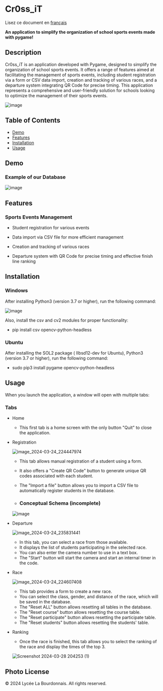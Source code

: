 # Cr0ss_iT

Lisez ce document en [français](README.md)

**An application to simplify the organization of school sports events made with pygame!**

## Description

Cr0ss_iT is an application developed with Pygame, designed to simplify the organization of school sports events. It offers a range of features aimed at facilitating the management of sports events, including student registration via a form or CSV data import, creation and tracking of various races, and a departure system integrating QR Code for precise timing. This application represents a comprehensive and user-friendly solution for schools looking to optimize the management of their sports events.

![image](https://github.com/RB-2804/Cr0ss-iT/assets/130835974/c8376baf-5168-407c-b3a1-b00164f57ca7)

## Table of Contents
- [Demo](#demo)
- [Features](#features)
- [Installation](#installation)
- [Usage](#usage)

## Demo 

### Example of our Database 

![image](https://github.com/RB-2804/Cr0ss-iT/assets/130835974/5d2b2a8c-09b9-4b8f-bc8c-609b529b6ee4)

## Features

### Sports Events Management

  - Student registration for various events
    
  - Data import via CSV file for more efficient management
    
  - Creation and tracking of various races
    
  - Departure system with QR Code for precise timing and effective finish line ranking

## Installation

### Windows 

After installing Python3 (version 3.7 or higher), run the following command:

![image](https://github.com/RB-2804/Cross-iT/assets/130835974/6962260a-cf2f-48dc-9272-37c0a6294404)

Also, install the csv and cv2 modules for proper functionality:

- pip install csv opencv-python-headless

### Ubuntu

After installing the SOL2 package ( IIbsd12-dev for Ubuntu), Python3 (version 3.7 or higher), run the following command:

- sudo pip3 install pygame opencv-python-headless

## Usage

When you launch the application, a window will open with multiple tabs:

### Tabs
- Home

  - This first tab is a home screen with the only button "Quit" to close the application.
  
- Registration

  ![image_2024-03-24_224447974](https://github.com/RB-2804/Cr0ss-iT/assets/130835974/c9b555a8-0299-4b48-b28f-043a293d23a6)

  - This tab allows manual registration of a student using a form.
  - It also offers a "Create QR Code" button to generate unique QR codes associated with each student.
  - The "Import a file" button allows you to import a CSV file to automatically register students in the database.

  - ### Conceptual Schema (incomplete)
  
  ![image](https://github.com/RB-2804/Cr0ss-iT/assets/130835974/8b9f2090-18c7-446a-aef5-8e6a9d193e28)

- Departure

  ![image_2024-03-24_235831441](https://github.com/RB-2804/Cr0ss-iT/assets/130835974/f2230dcf-7290-4396-9f04-02ec9855e549)

    - In this tab, you can select a race from those available.
    - It displays the list of students participating in the selected race.
    - You can also enter the camera number to use in a text box.
    - The "Start" button will start the camera and start an internal timer in the code.

- Race

  ![image_2024-03-24_224607408](https://github.com/RB-2804/Cr0ss-iT/assets/130835974/f44c5f10-0ecb-47e2-8404-d8bc6355e6e6)
  
    - This tab provides a form to create a new race.
    - You can select the class, gender, and distance of the race, which will be saved in the database.
    - The "Reset ALL" button allows resetting all tables in the database.
    - The "Reset course" button allows resetting the course table.
    - The "Reset participate" button allows resetting the participate table.
    - The "Reset students" button allows resetting the students' table.
    
- Ranking

  - Once the race is finished, this tab allows you to select the ranking of the race and display the times of the top 3.
 
  ![Screenshot 2024-03-28 204253 (1)](https://github.com/RB-2804/Cr0ss-iT/assets/130835974/92aea944-4513-4083-a33e-5a0ecc601ce1)
  

## Photo License 

© 2024 Lycée La Bourdonnais. All rights reserved.
